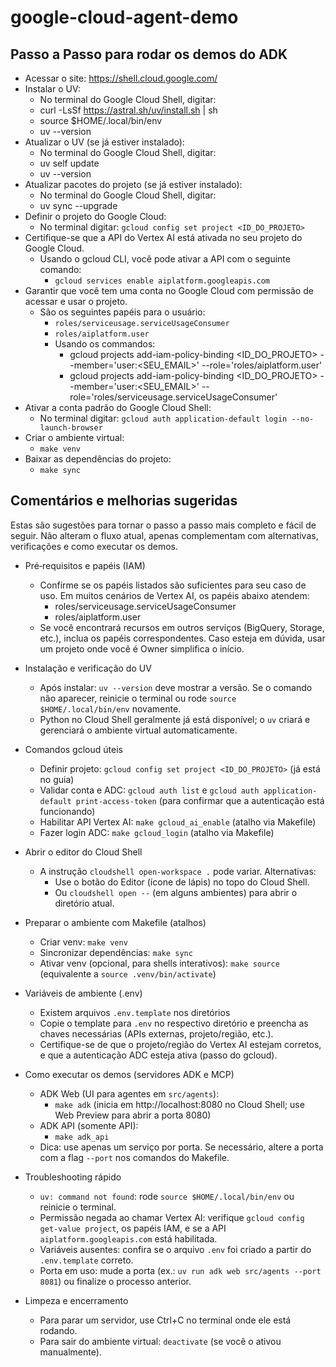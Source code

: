# google-cloud-agent-demo

## Passo a Passo para rodar os demos do ADK
* Acessar o site: https://shell.cloud.google.com/
* Instalar o UV:
  * No terminal do Google Cloud Shell, digitar:
  * curl -LsSf https://astral.sh/uv/install.sh | sh
  * source $HOME/.local/bin/env
  * uv --version
* Atualizar o UV (se já estiver instalado):
  * No terminal do Google Cloud Shell, digitar:
  * uv self update
  * uv --version
* Atualizar pacotes do projeto (se já estiver instalado):
  * No terminal do Google Cloud Shell, digitar:
  * uv sync --upgrade
* Definir o projeto do Google Cloud:
  * No terminal digitar: `gcloud config set project <ID_DO_PROJETO>`
* Certifique-se que a API do Vertex AI está ativada no seu projeto do Google Cloud.
  * Usando o gcloud CLI, você pode ativar a API com o seguinte comando:
    * `gcloud services enable aiplatform.googleapis.com`
* Garantir que você tem uma conta no Google Cloud com permissão de acessar e usar o projeto.
  * São os seguintes papéis para o usuário:
    * `roles/serviceusage.serviceUsageConsumer`
    * `roles/aiplatform.user`
    * Usando os commandos: 
      * gcloud projects add-iam-policy-binding <ID_DO_PROJETO> --member='user:<SEU_EMAIL>' --role='roles/aiplatform.user'
      * gcloud projects add-iam-policy-binding <ID_DO_PROJETO> --member='user:<SEU_EMAIL>' --role='roles/serviceusage.serviceUsageConsumer'
* Ativar a conta padrão do Google Cloud Shell:
  * No terminal digitar: `gcloud auth application-default login --no-launch-browser`
* Criar o ambiente virtual:
  * `make venv`
* Baixar as dependências do projeto:
  * `make sync`

## Comentários e melhorias sugeridas

Estas são sugestões para tornar o passo a passo mais completo e fácil de seguir. Não alteram o fluxo atual, apenas complementam com alternativas, verificações e como executar os demos.

- Pré‑requisitos e papéis (IAM)
  - Confirme se os papéis listados são suficientes para seu caso de uso. Em muitos cenários de Vertex AI, os papéis abaixo atendem:
    - roles/serviceusage.serviceUsageConsumer
    - roles/aiplatform.user
  - Se você encontrará recursos em outros serviços (BigQuery, Storage, etc.), inclua os papéis correspondentes. Caso esteja em dúvida, usar um projeto onde você é Owner simplifica o início.

- Instalação e verificação do UV
  - Após instalar: `uv --version` deve mostrar a versão. Se o comando não aparecer, reinicie o terminal ou rode `source $HOME/.local/bin/env` novamente.
  - Python no Cloud Shell geralmente já está disponível; o `uv` criará e gerenciará o ambiente virtual automaticamente.

- Comandos gcloud úteis
  - Definir projeto: `gcloud config set project <ID_DO_PROJETO>` (já está no guia)
  - Validar conta e ADC: `gcloud auth list` e `gcloud auth application-default print-access-token` (para confirmar que a autenticação está funcionando)
  - Habilitar API Vertex AI: `make gcloud_ai_enable` (atalho via Makefile)
  - Fazer login ADC: `make gcloud_login` (atalho via Makefile)

- Abrir o editor do Cloud Shell
  - A instrução `cloudshell open-workspace .` pode variar. Alternativas:
    - Use o botão do Editor (ícone de lápis) no topo do Cloud Shell.
    - Ou `cloudshell open --` (em alguns ambientes) para abrir o diretório atual.

- Preparar o ambiente com Makefile (atalhos)
  - Criar venv: `make venv`
  - Sincronizar dependências: `make sync`
  - Ativar venv (opcional, para shells interativos): `make source` (equivalente a `source .venv/bin/activate`)

- Variáveis de ambiente (.env)
  - Existem arquivos `.env.template` nos diretórios
  - Copie o template para `.env` no respectivo diretório e preencha as chaves necessárias (APIs externas, projeto/região, etc.).
  - Certifique-se de que o projeto/região do Vertex AI estejam corretos, e que a autenticação ADC esteja ativa (passo do gcloud).

- Como executar os demos (servidores ADK e MCP)
  - ADK Web (UI para agentes em `src/agents`):
    - `make adk`  (inicia em http://localhost:8080 no Cloud Shell; use Web Preview para abrir a porta 8080)
  - ADK API (somente API):
    - `make adk_api`
  - Dica: use apenas um serviço por porta. Se necessário, altere a porta com a flag `--port` nos comandos do Makefile.

- Troubleshooting rápido
  - `uv: command not found`: rode `source $HOME/.local/bin/env` ou reinicie o terminal.
  - Permissão negada ao chamar Vertex AI: verifique `gcloud config get-value project`, os papéis IAM, e se a API `aiplatform.googleapis.com` está habilitada.
  - Variáveis ausentes: confira se o arquivo `.env` foi criado a partir do `.env.template` correto.
  - Porta em uso: mude a porta (ex.: `uv run adk web src/agents --port 8081`) ou finalize o processo anterior.

- Limpeza e encerramento
  - Para parar um servidor, use Ctrl+C no terminal onde ele está rodando.
  - Para sair do ambiente virtual: `deactivate` (se você o ativou manualmente).

